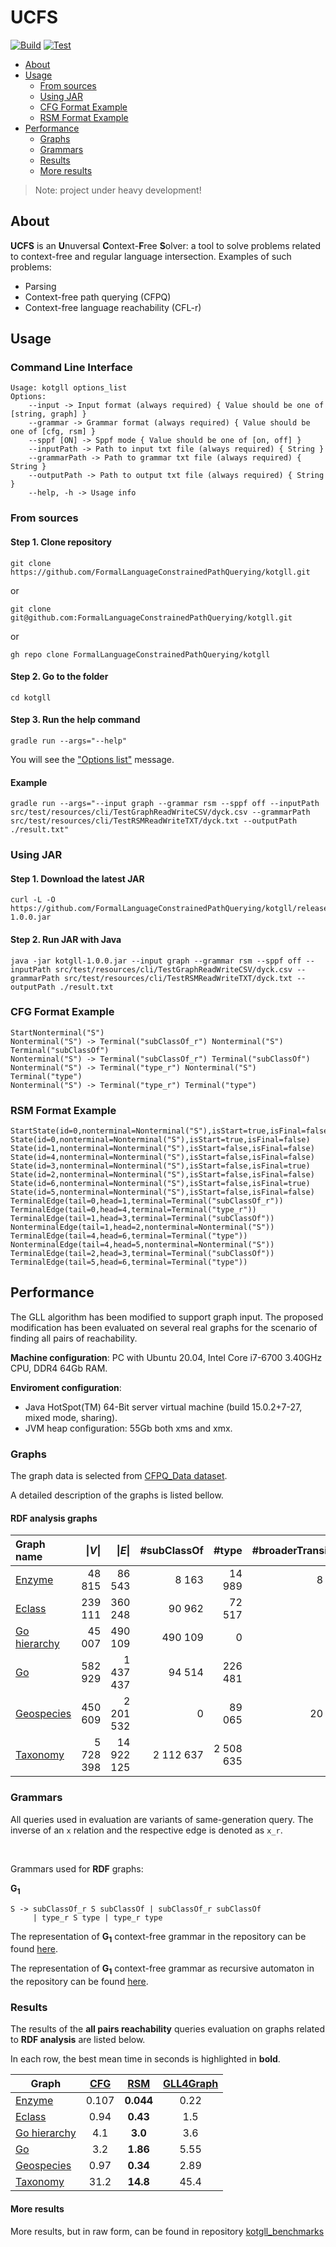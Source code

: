 # UCFS
[![Build](https://github.com/FormalLanguageConstrainedPathQuerying/kotgll/actions/workflows/build.yml/badge.svg?branch=main)](https://github.com/FormalLanguageConstrainedPathQuerying/kotgll/actions/workflows/build.yml)
[![Test](https://github.com/FormalLanguageConstrainedPathQuerying/kotgll/actions/workflows/test.yml/badge.svg?branch=main)](https://github.com/FormalLanguageConstrainedPathQuerying/kotgll/actions/workflows/test.yml)

* [About](https://github.com/FormalLanguageConstrainedPathQuerying/kotgll#about)
* [Usage](https://github.com/FormalLanguageConstrainedPathQuerying/kotgll#usage)
  * [From sources](https://github.com/FormalLanguageConstrainedPathQuerying/kotgll#from-sources)
  * [Using JAR](https://github.com/FormalLanguageConstrainedPathQuerying/kotgll#using-jar)
  * [CFG Format Example](https://github.com/FormalLanguageConstrainedPathQuerying/kotgll#cfg-format-example)
  * [RSM Format Example](https://github.com/FormalLanguageConstrainedPathQuerying/kotgll#rsm-format-example)
* [Performance](https://github.com/FormalLanguageConstrainedPathQuerying/kotgll#performance)
  * [Graphs](https://github.com/FormalLanguageConstrainedPathQuerying/kotgll#graphs)
  * [Grammars](https://github.com/FormalLanguageConstrainedPathQuerying/kotgll#grammars)
  * [Results](https://github.com/FormalLanguageConstrainedPathQuerying/kotgll#results)
  * [More results](https://github.com/FormalLanguageConstrainedPathQuerying/kotgll#more-results)

> Note: project under heavy development!

## About
**UCFS** is an **U**nuversal **C**ontext-**F**ree **S**olver: a tool to solve problems related to context-free and regular language intersection. Examples of such problems:
- Parsing
- Context-free path querying (CFPQ)
- Context-free language reachability (CFL-r)

<!-- Online -- offline modes.

All-pairs, multiple-source. All-paths, reachability. 

Incrementality. Both the graph and RSM

Error recovery.

 GLL-based
 RSM
-->

## Usage

### Command Line Interface

```text
Usage: kotgll options_list
Options: 
    --input -> Input format (always required) { Value should be one of [string, graph] }
    --grammar -> Grammar format (always required) { Value should be one of [cfg, rsm] }
    --sppf [ON] -> Sppf mode { Value should be one of [on, off] }
    --inputPath -> Path to input txt file (always required) { String }
    --grammarPath -> Path to grammar txt file (always required) { String }
    --outputPath -> Path to output txt file (always required) { String }
    --help, -h -> Usage info
```

### From sources

#### Step 1. Clone repository

`git clone https://github.com/FormalLanguageConstrainedPathQuerying/kotgll.git`

or 

`git clone git@github.com:FormalLanguageConstrainedPathQuerying/kotgll.git`

or 

`gh repo clone FormalLanguageConstrainedPathQuerying/kotgll`

#### Step 2. Go to the folder

`cd kotgll`

#### Step 3. Run the help command

`gradle run --args="--help"`

You will see the ["Options list"](https://github.com/FormalLanguageConstrainedPathQuerying/kotgll#command-line-interface) message.

#### Example

```text
gradle run --args="--input graph --grammar rsm --sppf off --inputPath src/test/resources/cli/TestGraphReadWriteCSV/dyck.csv --grammarPath src/test/resources/cli/TestRSMReadWriteTXT/dyck.txt --outputPath ./result.txt"
```

### Using JAR

#### Step 1. Download the latest JAR

```text
curl -L -O https://github.com/FormalLanguageConstrainedPathQuerying/kotgll/releases/download/v1.0.0/kotgll-1.0.0.jar
```

#### Step 2. Run JAR with Java

```text
java -jar kotgll-1.0.0.jar --input graph --grammar rsm --sppf off --inputPath src/test/resources/cli/TestGraphReadWriteCSV/dyck.csv --grammarPath src/test/resources/cli/TestRSMReadWriteTXT/dyck.txt --outputPath ./result.txt
```
### CFG Format Example

```text
StartNonterminal("S")
Nonterminal("S") -> Terminal("subClassOf_r") Nonterminal("S") Terminal("subClassOf")
Nonterminal("S") -> Terminal("subClassOf_r") Terminal("subClassOf")
Nonterminal("S") -> Terminal("type_r") Nonterminal("S") Terminal("type")
Nonterminal("S") -> Terminal("type_r") Terminal("type")
```

### RSM Format Example

```text
StartState(id=0,nonterminal=Nonterminal("S"),isStart=true,isFinal=false)
State(id=0,nonterminal=Nonterminal("S"),isStart=true,isFinal=false)
State(id=1,nonterminal=Nonterminal("S"),isStart=false,isFinal=false)
State(id=4,nonterminal=Nonterminal("S"),isStart=false,isFinal=false)
State(id=3,nonterminal=Nonterminal("S"),isStart=false,isFinal=true)
State(id=2,nonterminal=Nonterminal("S"),isStart=false,isFinal=false)
State(id=6,nonterminal=Nonterminal("S"),isStart=false,isFinal=true)
State(id=5,nonterminal=Nonterminal("S"),isStart=false,isFinal=false)
TerminalEdge(tail=0,head=1,terminal=Terminal("subClassOf_r"))
TerminalEdge(tail=0,head=4,terminal=Terminal("type_r"))
TerminalEdge(tail=1,head=3,terminal=Terminal("subClassOf"))
NonterminalEdge(tail=1,head=2,nonterminal=Nonterminal("S"))
TerminalEdge(tail=4,head=6,terminal=Terminal("type"))
NonterminalEdge(tail=4,head=5,nonterminal=Nonterminal("S"))
TerminalEdge(tail=2,head=3,terminal=Terminal("subClassOf"))
TerminalEdge(tail=5,head=6,terminal=Terminal("type"))
```

## Performance

The GLL algorithm has been modified to support graph input.
The proposed modification has been evaluated on several real graphs for the scenario of finding all pairs of reachability.

**Machine configuration**: PC with Ubuntu 20.04, Intel Core i7-6700 3.40GHz CPU, DDR4 64Gb RAM.

**Enviroment configuration**: 
* Java HotSpot(TM) 64-Bit server virtual machine (build 15.0.2+7-27, mixed mode, sharing).
* JVM heap configuration: 55Gb both xms and xmx.

### Graphs

The graph data is selected from [CFPQ_Data dataset](https://formallanguageconstrainedpathquerying.github.io/CFPQ_Data).

A detailed description of the graphs is listed bellow.

#### RDF analysis graphs

| Graph name   |   \|*V*\| |     \|*E*\| |  #subClassOf |      #type |  #broaderTransitive |
|:------------|----------:|------------:|-------------:|-----------:|--------------------:|
| [Enzyme](https://formallanguageconstrainedpathquerying.github.io/CFPQ_Data/graphs/data/enzyme.html#enzyme)       |    48 815 |      86 543 |        8 163 |     14 989 |               8 156 |
| [Eclass](https://formallanguageconstrainedpathquerying.github.io/CFPQ_Data/graphs/data/eclass.html#eclass) |   239 111 |     360 248 |       90 962 |     72 517 |                   0 |
| [Go hierarchy](https://formallanguageconstrainedpathquerying.github.io/CFPQ_Data/graphs/data/go_hierarchy.html#go-hierarchy) |    45 007 |     490 109 |      490 109 |          0 |                   0 | 
| [Go](https://formallanguageconstrainedpathquerying.github.io/CFPQ_Data/graphs/data/go.html#go)           |   582 929 |   1 437 437 |       94 514 |    226 481 |                   0 |
| [Geospecies](https://formallanguageconstrainedpathquerying.github.io/CFPQ_Data/graphs/data/geospecies.html#geospecies)   |   450 609 |   2 201 532 |            0 |     89 065 |              20 867 |  
| [Taxonomy](https://formallanguageconstrainedpathquerying.github.io/CFPQ_Data/graphs/data/taxonomy.html#taxonomy)     | 5 728 398 |  14 922 125 |    2 112 637 |  2 508 635 |                   0 |

### Grammars

All queries used in evaluation are variants of same-generation query.
The inverse of an ```x``` relation and the respective edge is denoted as ```x_r```.

<br/>

Grammars used for **RDF** graphs:

**G<sub>1</sub>**
```
S -> subClassOf_r S subClassOf | subClassOf_r subClassOf 
     | type_r S type | type_r type
```

The representation of **G<sub>1</sub>** context-free grammar in the repository can be found [here](https://github.com/FormalLanguageConstrainedPathQuerying/kotgll/blob/main/src/test/resources/cli/TestCFGReadWriteTXT/g1.txt).

The representation of **G<sub>1</sub>** context-free grammar as recursive automaton in the repository can be found [here](https://github.com/FormalLanguageConstrainedPathQuerying/kotgll/blob/main/src/test/resources/cli/TestRSMReadWriteTXT/g1.txt).

### Results

The results of the **all pairs reachability** queries evaluation on graphs related to **RDF analysis** are listed below.

In each row, the best mean time in seconds is highlighted in **bold**.

| Graph        	|  [CFG](https://github.com/FormalLanguageConstrainedPathQuerying/kotgll/tree/main/src/main/kotlin/org/kotgll/cfg/graphinput/withoutsppf)  	|    [RSM](https://github.com/FormalLanguageConstrainedPathQuerying/kotgll/tree/main/src/main/kotlin/org/kotgll/rsm/graphinput/withoutsppf)    	| [GLL4Graph](https://github.com/FormalLanguageConstrainedPathQuerying/GLL4Graph) 	|
|--------------	|:-----:	|:---------:	|:---------:	|
| [Enzyme](https://formallanguageconstrainedpathquerying.github.io/CFPQ_Data/graphs/data/enzyme.html#enzyme)       	| 0.107 	| **0.044** 	|      0.22 	|
| [Eclass](https://formallanguageconstrainedpathquerying.github.io/CFPQ_Data/graphs/data/eclass.html#eclass)       	|  0.94 	|  **0.43** 	|       1.5 	|
| [Go hierarchy](https://formallanguageconstrainedpathquerying.github.io/CFPQ_Data/graphs/data/go_hierarchy.html#go-hierarchy) 	|   4.1 	|   **3.0** 	|       3.6 	|
| [Go](https://formallanguageconstrainedpathquerying.github.io/CFPQ_Data/graphs/data/go.html#go)           	|   3.2 	|  **1.86** 	|      5.55 	|
| [Geospecies](https://formallanguageconstrainedpathquerying.github.io/CFPQ_Data/graphs/data/geospecies.html#geospecies)   	|  0.97 	|  **0.34** 	|      2.89 	|
| [Taxonomy](https://formallanguageconstrainedpathquerying.github.io/CFPQ_Data/graphs/data/taxonomy.html#taxonomy)     	|  31.2 	|  **14.8** 	|      45.4 	|

#### More results

More results, but in raw form, can be found in repository [kotgll_benchmarks](https://github.com/FormalLanguageConstrainedPathQuerying/kotgll_benchmarks/)
